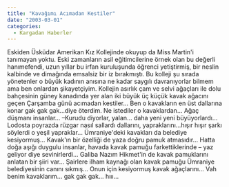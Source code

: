 ```yaml
---
title: "Kavağımı Acımadan Kestiler"
date: "2003-03-01"
categories: 
  - Kargadan Haberler
---
```


Eskiden Üsküdar Amerikan Kız Kollejinde okuyup da Miss Martin'i tanımayan yoktu. Eski zamanların asil eğitimcilerine örnek olan bu değerli hanımefendi, uzun yıllar bu irfan kuruluşunda öğrenci yetiştirmiş, bir neslin kalbinde ve dimağında emsalsiz bir iz bırakmıştı. Bu kolleji şu sırada yönetenler o büyük kadının anısına ne kadar saygılı davranıyorlar bilmem ama ben onlardan şikayetçiyim. Kollejin asırlık çam ve selvi ağaçları ile dolu bahçesinin güney kanadında yer alan iki büyük üç küçük kavak ağacını geçen Çarşamba günü acımadan kestiler... Ben o kavakların en üst dallarına konar gak gak gak...diye öterdim. Ne istediler o kavaklardan... Ağaç düşmanı insanlar... –Kurudu diyorlar, yalan... daha yeni yeni büyüyorlardı... Lodosta poyrazda rüzgar nasıl sallardı dallarını, yapraklarını...hışır hışır şarkı söylerdi o yeşil yapraklar... Ümraniye'deki kavakları da belediye kesiyormuş... Kavak'ın bir özelliği de yaza doğru pamuk atmasıdır... Hatta doğa aşığı duygulu insanlar, havada kavak pamuğu farkettiklerinde – yaz geliyor diye sevinirlerdi... Galiba Nazım Hikmet'in de kavak pamuklarını anlatan bir şiiri var... Şairlere ilham kaynağı olan kavak pamuğu Ümraniye belediyesinin canını sıkmış... Onun için kesiyormuş kavak ağaçlarını... Vah benim kavaklarım... gak gak gak... hııı...
